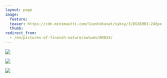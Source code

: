```yaml
---
layout: page
image:
  feature:
  teaser: https://cdn.minimuutti.com/luontokuvat/syksy/3/DS36903-245px.jpg
  thumb:
redirect_from:
  - /en/pictures-of-finnish-nature/autumn/00033/
---
```


![](https://cdn.minimuutti.com/luontokuvat/syksy/3/DS36902-800px.jpg)

![](https://cdn.minimuutti.com/luontokuvat/syksy/3/DS36903-800px.jpg)

![](https://cdn.minimuutti.com/luontokuvat/syksy/3/DS36900-800px.jpg)
